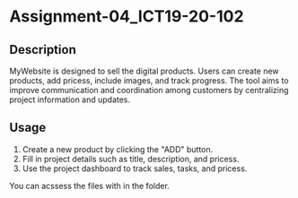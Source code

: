 # Assignment-04_ICT19-20-102

## Description

MyWebsite is designed to sell the digital products. 
Users can create new products, add pricess, include images, and track progress.
The tool aims to improve communication and coordination among customers by centralizing project information and updates.

## Usage

1. Create a new product by clicking the "ADD" button.
2. Fill in project details such as title, description, and pricess.
3. Use the project dashboard to track sales, tasks, and pricess.

You can acssess the files with in the folder.
